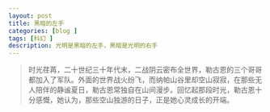```yaml
---
layout: post
title: 黑暗的左手
categories: [blog ]
tags: [科幻 ]
description: 光明是黑暗的左手，黑暗是光明的右手
---
```



> 时光荏苒，二十世纪三十年代末，二战阴云密布全世界，勒古恩的三个哥哥都加入了军队。外面的世界战火纷飞，而纳帕山谷里却空山寂寂，在那些无人陪伴的静谧夏日，勒古恩常独自在山间漫步。回忆起那段时光，勒古恩十分感慨，她认为，那些空山独游的日子，正是她心灵成长的开端。